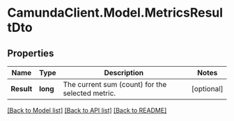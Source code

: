# CamundaClient.Model.MetricsResultDto
## Properties

Name | Type | Description | Notes
------------ | ------------- | ------------- | -------------
**Result** | **long** | The current sum (count) for the selected metric. | [optional] 

[[Back to Model list]](../README.md#documentation-for-models) [[Back to API list]](../README.md#documentation-for-api-endpoints) [[Back to README]](../README.md)

